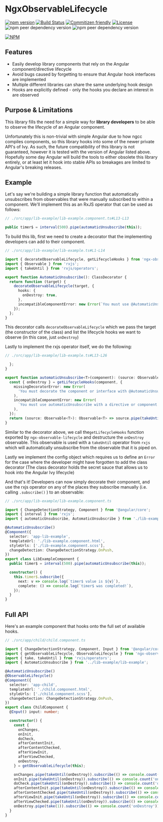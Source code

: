 # NgxObservableLifecycle

[![npm version](https://badge.fury.io/js/ngx-observable-lifecycle.svg)](https://www.npmjs.com/package/ngx-observable-lifecycle)
[![Build Status](https://travis-ci.org/cloudnc/ngx-observable-lifecycle.svg?branch=master)](https://travis-ci.org/cloudnc/ngx-observable-lifecycle)
[![Commitizen friendly](https://img.shields.io/badge/commitizen-friendly-brightgreen.svg)](https://commitizen.github.io/cz-cli/)
[![License](https://img.shields.io/github/license/cloudnc/ngx-observable-lifecycle)](https://raw.githubusercontent.com/cloudnc/ngx-observable-lifecycle/master/LICENSE)
![npm peer dependency version](https://img.shields.io/npm/dependency-version/ngx-observable-lifecycle/peer/@angular/core)
![npm peer dependency version](https://img.shields.io/npm/dependency-version/ngx-observable-lifecycle/peer/rxjs)

[![NPM](https://nodei.co/npm/ngx-observable-lifecycle.png?compact=true)](https://nodei.co/npm/ngx-observable-lifecycle/)


## Features

* Easily develop library components that rely on the Angular component/directive lifecycle
* Avoid bugs caused by forgetting to ensure that Angular hook interfaces are implemented
* Multiple different libraries can share the same underlying hook design
* Hooks are explicitly defined - only the hooks you declare an interest in are observed

## Purpose & Limitations

This library fills the need for a simple way for **library developers** to be able to observe the lifecycle of an Angular 
component.

Unfortunately this is non-trivial with simple Angular due to how ngcc compiles components, so this library hooks into 
some of the newer private API's of Ivy. As such, the future compatibility of this library is not guaranteed, however it 
is tested with the version of Angular listed above. Hopefully some day Angular will build the tools to either obsolete 
this library entirely, or at least let it hook into stable APIs so breakages are limited to Angular's breaking releases.    


## Example

Let's say we're building a simple library function that automatically unsubscribes from observables that were manually 
subscribed to within a component. We'll implement this as an RxJS operator that can be used as follows:

```ts
// ./src/app/lib-example/lib-example.component.ts#L13-L13

public timer$ = interval(500).pipe(automaticUnsubscribe(this));
````

To build this lib, first we need to create a decorator that the implementing developers can add to their component.

```ts
// ./src/app/lib-example/lib-example.ts#L1-L14

import { decorateObservableLifecycle, getLifecycleHooks } from 'ngx-observable-lifecycle';
import { Observable } from 'rxjs';
import { takeUntil } from 'rxjs/operators';

export function AutomaticUnsubscribe(): ClassDecorator {
  return function (target) {
    decorateObservableLifecycle(target, {
      hooks: {
        onDestroy: true,
      },
      incompatibleComponentError: new Error(`You must use @AutomaticUnsubscribe with a directive or component.`),
    });
  };
}
``` 

This decorator calls `decorateObservableLifecycle` which we pass the target (the constructor of the class) and list the 
lifecycle hooks we want to observe (in this case, just `onDestroy`)

Lastly to implement the rxjs operator itself, we do the following:

 ```ts
 // ./src/app/lib-example/lib-example.ts#L13-L26
 
   };
 }
 
 export function automaticUnsubscribe<T>(component): (source: Observable<T>) => Observable<T> {
   const { onDestroy } = getLifecycleHooks(component, {
     missingDecoratorError: new Error(
       'You must decorate the component or interface with @AutomaticUnsubscribe for automaticUnsubscribe to be able to function!',
     ),
     incompatibleComponentError: new Error(
       `You must use automaticUnsubscribe with a directive or component. This type (${component?.constructor.name}) is not compatible with automaticUnsubscribe!`,
     ),
   });
   return (source: Observable<T>): Observable<T> => source.pipe(takeUntil(onDestroy));
 }
 ```

Similar to the decorator above, we call the`getLifecycleHooks` function exported by `ngx-observable-lifecycle` and 
destructure the `onDestroy` observable. This observable is used with a `takeUntil` operator from `rxjs` which will
automatically unsubscribe from the observable that it is piped on.

Lastly we implement the config object which requires us to define an `Error` for the case where the developer might have
forgotten to add the class decorator (The class decorator holds the secret sauce that allows us to hook into the 
Angular Ivy lifecycle)

And that's it! Developers can now simply decorate their component, and use the rxjs operator on any of the places they 
subscribe manually (i.e. calling `.subscribe()` ) to an observable:

```ts
// ./src/app/lib-example/lib-example.component.ts

import { ChangeDetectionStrategy, Component } from '@angular/core';
import { interval } from 'rxjs';
import { automaticUnsubscribe, AutomaticUnsubscribe } from './lib-example';

@AutomaticUnsubscribe()
@Component({
  selector: 'app-lib-example',
  templateUrl: './lib-example.component.html',
  styleUrls: ['./lib-example.component.scss'],
  changeDetection: ChangeDetectionStrategy.OnPush,
})
export class LibExampleComponent {
  public timer$ = interval(500).pipe(automaticUnsubscribe(this));

  constructor() {
    this.timer$.subscribe({
      next: v => console.log(`timer$ value is ${v}`),
      complete: () => console.log(`timer$ was completed!`),
    });
  }
}

```

## Full API

Here's an example component that hooks onto the full set of available hooks.

```ts
// ./src/app/child/child.component.ts

import { ChangeDetectionStrategy, Component, Input } from '@angular/core';
import { getObservableLifecycle, ObservableLifecycle } from 'ngx-observable-lifecycle';
import { take, takeUntil } from 'rxjs/operators';
import { AutomaticUnsubscribe } from '../lib-example/lib-example';

@AutomaticUnsubscribe()
@ObservableLifecycle()
@Component({
  selector: 'app-child',
  templateUrl: './child.component.html',
  styleUrls: ['./child.component.scss'],
  changeDetection: ChangeDetectionStrategy.OnPush,
})
export class ChildComponent {
  @Input() input: number;

  constructor() {
    const {
      onChanges,
      onInit,
      doCheck,
      afterContentInit,
      afterContentChecked,
      afterViewInit,
      afterViewChecked,
      onDestroy,
    } = getObservableLifecycle(this);

    onChanges.pipe(takeUntil(onDestroy)).subscribe(() => console.count('onChanges'));
    onInit.pipe(takeUntil(onDestroy)).subscribe(() => console.count('onInit'));
    doCheck.pipe(takeUntil(onDestroy)).subscribe(() => console.count('doCheck'));
    afterContentInit.pipe(takeUntil(onDestroy)).subscribe(() => console.count('afterContentInit'));
    afterContentChecked.pipe(takeUntil(onDestroy)).subscribe(() => console.count('afterContentChecked'));
    afterViewInit.pipe(takeUntil(onDestroy)).subscribe(() => console.count('afterViewInit'));
    afterViewChecked.pipe(takeUntil(onDestroy)).subscribe(() => console.count('afterViewChecked'));
    onDestroy.pipe(take(1)).subscribe(() => console.count('onDestroy'));
  }
}

```
